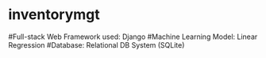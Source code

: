 # inventorymgt

#Full-stack Web Framework used: Django
#Machine Learning Model: Linear Regression
#Database: Relational DB System (SQLite)

